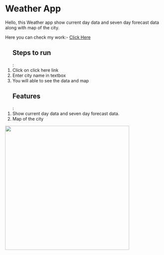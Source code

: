 <h1>Weather App</h1>
<p>Hello, this Weather app show current day data and seven day forecast data along with map of the city.</p>
<p>Here you can check my work:- <a href="https://frosty-lumiere-f1918e.netlify.app/" target="_blank">Click Here</a></p>
<ol><h2>Steps to run</h2>:
  <li>Click on click here link</li>
  <li>Enter city name in textbox</li>
  <li>You will able to see the data and map</li>
</ol>

<ol><h2>Features</h2>:
  <li>Show current day data and seven day forecast data.</li>
  <li>Map of the city</li>
</ol>

<img src="https://bhaveshagrawalportfolio.netlify.app/weather_demo.png" width="400px"/>

